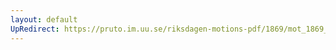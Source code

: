 ```yaml
---
layout: default
UpRedirect: https://pruto.im.uu.se/riksdagen-motions-pdf/1869/mot_1869__ak__71/mot_1869__ak__71-002.pdf
---
```

